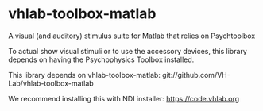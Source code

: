 # vhlab-toolbox-matlab
A visual (and auditory) stimulus suite for Matlab that relies on Psychtoolbox

To actual show visual stimuli or to use the accessory devices, this library depends on having the Psychophysics Toolbox installed.

This library depends on vhlab-toolbox-matlab:  git://github.com/VH-Lab/vhlab-toolbox-matlab

We recommend installing this with NDI installer: https://code.vhlab.org

